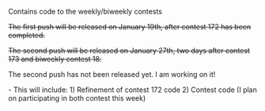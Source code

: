Contains code to the weekly/biweekly contests

<strike>The first push will be released on January 19th, after contest 172 has been completed.</strike>
<strike><p>The second push will be released on January 27th, two days after contest 173 and biweekly contest 18.</p></strike>
<p>The second push has not been released yet. I am working on it!</p>
  - This will include:
    1) Refinement of contest 172 code
    2) Contest code (I plan on participating in both contest this week)
